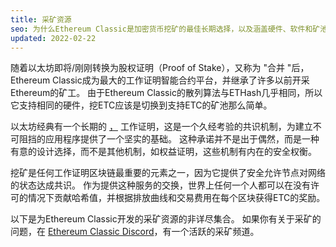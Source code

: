 ```yaml
---
title: 采矿资源
seo: 为什么Ethereum Classic是加密货币挖矿的最佳长期选择，以及涵盖硬件、软件和矿池的资源集合。
updated: 2022-02-22
---
```


随着以太坊即将/刚刚转换为股权证明（Proof of Stake），又称为 "合并 "后，Ethereum Classic成为最大的工作证明智能合约平台，并继承了许多以前开采Ethereum的矿工。 由于Ethereum Classic的散列算法与ETHash几乎相同，所以它支持相同的硬件，挖ETC应该是切换到支持ETC的矿池那么简单。

以太坊经典有一个长期的 [，](/why-classic/proof-of-work) 工作证明，这是一个久经考验的共识机制，为建立不可阻挡的应用程序提供了一个坚实的基础。 这种承诺并不是出于偶然，而是一种有意的设计选择，而不是其他机制，如权益证明，这些机制有内在的安全权衡。

挖矿是任何工作证明区块链最重要的元素之一，因为它提供了安全允许节点对网络的状态达成共识。 作为提供这种服务的交换，世界上任何一个人都可以在没有许可的情况下贡献哈希值，并根据排放曲线和交易费用在每个区块获得ETC的奖励。

以下是为Ethereum Classic开发的采矿资源的非详尽集合。 如果你有关于采矿的问题，在 [Ethereum Classic Discord](/community/channels)，有一个活跃的采矿频道。
